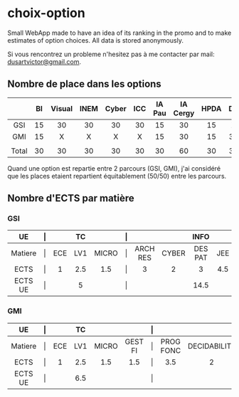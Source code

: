 # choix-option

Small WebApp made to have an idea of its ranking in the promo and to make estimates of option choices.
All data is stored anonymously.

Si vous rencontrez un probleme n'hesitez pas à me contacter par mail: dusartvictor@gmail.com.

## Nombre de place dans les options

|       | BI  | Visual | INEM | Cyber | ICC | IA Pau | IA Cergy | HPDA | DS  | Fintech |
| :---: | :-: | :----: | :--: | :---: | :-: | :----: | :------: | :--: | :-: | :-----: |
|  GSI  | 15  |   30   |  30  |  30   | 30  |   15   |    30    |  15  |  X  |    X    |
|  GMI  | 15  |   X    |  X   |   X   |  X  |   15   |    30    |  15  | 30  |   30    |
|       |     |        |      |       |     |        |          |      |     |         |
| Total | 30  |   30   |  30  |  30   | 30  |   30   |    60    |  30  | 30  |   30    |

Quand une option est repartie entre 2 parcours (GSI, GMI), j'ai considéré que les places etaient repartient équitablement (50/50) entre les parcours.

## Nombre d'ECTS par matière

### GSI

|   UE    | \|  |     | TC  |       | \|  |          |       |  INFO   |     |             | \|  | MATH  |     |
| :-----: | :-: | :-: | :-: | :---: | :-: | :------: | :---: | :-----: | :-: | :---------: | :-: | ----- | --- |
| Matiere | \|  | ECE | LV1 | MICRO | \|  | ARCH RES | CYBER | DES PAT | JEE | TESTS VERIF | \|  | STATS | IA  |
|  ECTS   | \|  |  1  | 2.5 |  1.5  | \|  |    3     |   2   |    3    | 4.5 |      2      | \|  | 4.5   | 4.5 |
| ECTS UE | \|  |     |  5  |       | \|  |          |       |  14.5   |     |             | \|  | 9     |

### GMI

|   UE    | \|  |     | TC  |       |         | \|  |           |              |   INFO   |           | \|  |         |    MATH    |       |     |
| :-----: | :-: | :-: | :-: | :---: | :-----: | :-: | :-------: | :----------: | :------: | :-------: | :-: | :-----: | :--------: | :---: | :-: |
| Matiere | \|  | ECE | LV1 | MICRO | GEST FI | \|  | PROG FONC | DECIDABILITE | ARCH RES | METH AGIL | \|  | MOD LIN | DATAMINING | OPTIM | EDP |
|  ECTS   | \|  |  1  | 2.5 |  1.5  |   1.5   | \|  |    3.5    |      2       |    3     |     1     | \|  |    2    |    4.5     |   2   | 4.5 |
| ECTS UE | \|  |     | 6.5 |       |         | \|  |           |              |   9.5    |           | \|  |         |     13     |       |     |
